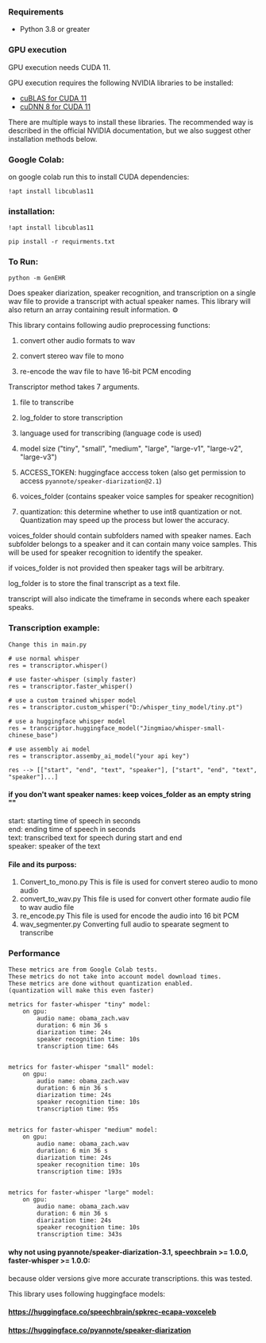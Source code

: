 ### Requirements

* Python 3.8 or greater

### GPU execution

GPU execution needs CUDA 11.  

GPU execution requires the following NVIDIA libraries to be installed:

* [cuBLAS for CUDA 11](https://developer.nvidia.com/cublas)
* [cuDNN 8 for CUDA 11](https://developer.nvidia.com/cudnn)

There are multiple ways to install these libraries. The recommended way is described in the official NVIDIA documentation, but we also suggest other installation methods below.

### Google Colab:

on google colab run this to install CUDA dependencies:
```
!apt install libcublas11
```


### installation:
```
!apt install libcublas11
```
```
pip install -r requirments.txt
```
### To Run:

```
python -m GenEHR
```

 Does speaker diarization, speaker recognition, and transcription on a single wav file to provide a transcript with actual speaker names. This library will also return an array containing result information. ⚙ 

This library contains following audio preprocessing functions:

1. convert other audio formats to wav

2. convert stereo wav file to mono

3. re-encode the wav file to have 16-bit PCM encoding

Transcriptor method takes 7 arguments. 

1. file to transcribe

2. log_folder to store transcription

3. language used for transcribing (language code is used)

4. model size ("tiny", "small", "medium", "large", "large-v1", "large-v2", "large-v3")

5. ACCESS_TOKEN: huggingface acccess token (also get permission to access `pyannote/speaker-diarization@2.1`)

6. voices_folder (contains speaker voice samples for speaker recognition)

7. quantization: this determine whether to use int8 quantization or not. Quantization may speed up the process but lower the accuracy.

voices_folder should contain subfolders named with speaker names. Each subfolder belongs to a speaker and it can contain many voice samples. This will be used for speaker recognition to identify the speaker.

if voices_folder is not provided then speaker tags will be arbitrary.

log_folder is to store the final transcript as a text file.

transcript will also indicate the timeframe in seconds where each speaker speaks.

### Transcription example:

```
Change this in main.py

# use normal whisper
res = transcriptor.whisper()

# use faster-whisper (simply faster)
res = transcriptor.faster_whisper()

# use a custom trained whisper model
res = transcriptor.custom_whisper("D:/whisper_tiny_model/tiny.pt")

# use a huggingface whisper model
res = transcriptor.huggingface_model("Jingmiao/whisper-small-chinese_base")

# use assembly ai model
res = transcriptor.assemby_ai_model("your api key")

res --> [["start", "end", "text", "speaker"], ["start", "end", "text", "speaker"]...]
```

#### if you don't want speaker names: keep voices_folder as an empty string ""

start: starting time of speech in seconds  
end: ending time of speech in seconds  
text: transcribed text for speech during start and end  
speaker: speaker of the text 



#### File and its purposs:

1. Convert_to_mono.py
        This is file is used for convert stereo audio to mono audio
2. convert_to_wav.py
        This file is used for convert other formate audio file to wav audio file
3. re_encode.py
        This file is used for encode the audio into 16 bit PCM
4. wav_segmenter.py
        Converting full audio to spearate segment to transcribe



### Performance
```
These metrics are from Google Colab tests.
These metrics do not take into account model download times.
These metrics are done without quantization enabled.
(quantization will make this even faster)

metrics for faster-whisper "tiny" model:
    on gpu:
        audio name: obama_zach.wav
        duration: 6 min 36 s
        diarization time: 24s
        speaker recognition time: 10s
        transcription time: 64s


metrics for faster-whisper "small" model:
    on gpu:
        audio name: obama_zach.wav
        duration: 6 min 36 s
        diarization time: 24s
        speaker recognition time: 10s
        transcription time: 95s


metrics for faster-whisper "medium" model:
    on gpu:
        audio name: obama_zach.wav
        duration: 6 min 36 s
        diarization time: 24s
        speaker recognition time: 10s
        transcription time: 193s


metrics for faster-whisper "large" model:
    on gpu:
        audio name: obama_zach.wav
        duration: 6 min 36 s
        diarization time: 24s
        speaker recognition time: 10s
        transcription time: 343s
```

#### why not using pyannote/speaker-diarization-3.1, speechbrain >= 1.0.0, faster-whisper >= 1.0.0:

because older versions give more accurate transcriptions. this was tested.

This library uses following huggingface models:

#### https://huggingface.co/speechbrain/spkrec-ecapa-voxceleb
#### https://huggingface.co/pyannote/speaker-diarization
